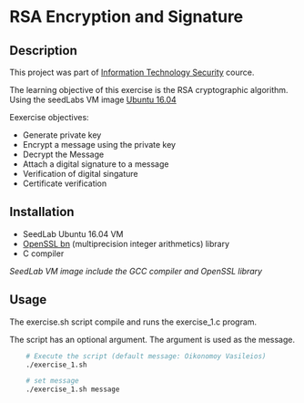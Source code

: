 # RSA Encryption and Signature

## Description

This project was part of [Information Technology Security](http://www.ice.uniwa.gr/en/education-1/undergraduate/courses/information-technology-security/) cource.

The learning objective of this exercise is the RSA cryptographic algorithm. Using the seedLabs VM image [Ubuntu 16.04](https://seedsecuritylabs.org/labsetup.html)

Eexercise objectives:
- Generate private key
- Encrypt a message using the private key
- Decrypt the Message
- Attach a digital signature to a message
- Verification of digital singature
- Certificate verification

## Installation
- SeedLab Ubuntu 16.04 VM
- [OpenSSL bn](https://www.openssl.org/docs/man1.0.2/man3/bn.html) (multiprecision integer arithmetics) library
- C compiler

_SeedLab VM image include the GCC compiler and OpenSSL library_

## Usage
The exercise.sh script compile and runs the exercise_1.c program.

The script has an optional argument. The argument is used as the message.

```bash
    # Execute the script (default message: Oikonomoy Vasileios)
    ./exercise_1.sh

    # set message
    ./exercise_1.sh message
```
